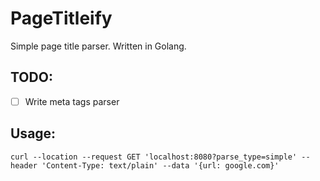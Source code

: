 # PageTitleify
Simple page title parser. Written in Golang.

## TODO:
 - [ ] Write meta tags parser

## Usage:
```
curl --location --request GET 'localhost:8080?parse_type=simple' --header 'Content-Type: text/plain' --data '{url: google.com}'
```
